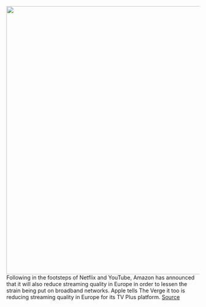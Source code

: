 <img src='https://cdn.vox-cdn.com/thumbor/yxo5axhjjH-Cir3VpWQQJWOwPR0=/0x0:3000x2000/1200x800/filters:focal(1260x760:1740x1240)/cdn.vox-cdn.com/uploads/chorus_image/image/66530878/acastro_180329_1777_amazon_0002.0.jpg' width='700px' /><br/>
Following in the footsteps of Netflix and YouTube, Amazon has announced that it will also reduce streaming quality in Europe in order to lessen the strain being put on broadband networks. Apple tells The Verge it too is reducing streaming quality in Europe for its TV Plus platform.
<a href='https://www.theverge.com/2020/3/20/21188072/amazon-prime-video-reduce-stream-quality-broadband-netflix-youtube-coronavirus'> Source <a/>